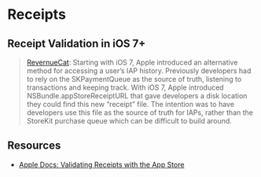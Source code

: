 # Receipts

## Receipt Validation in iOS 7+

> [RevernueCat](https://www.revenuecat.com/blog/app-store-receipt-file-example/): Starting with iOS 7, Apple introduced an alternative method for accessing a user’s IAP history. Previously developers had to rely on the SKPaymentQueue as the source of truth, listening to transactions and keeping track. With iOS 7, Apple introduced NSBundle.appStoreReceiptURL that gave developers a disk location they could find this new “receipt” file. The intention was to have developers use this file as the source of truth for IAPs, rather than the StoreKit purchase queue which can be difficult to build around.

## Resources

* [Apple Docs: Validating Receipts with the App Store](https://developer.apple.com/documentation/storekit/original_api_for_in-app_purchase/validating_receipts_with_the_app_store)

